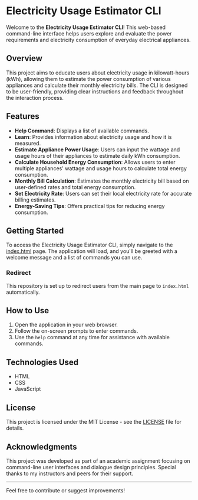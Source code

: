 # Electricity Usage Estimator CLI

Welcome to the **Electricity Usage Estimator CLI**! This web-based command-line interface helps users explore and evaluate the power requirements and electricity consumption of everyday electrical appliances. 

## Overview

This project aims to educate users about electricity usage in kilowatt-hours (kWh), allowing them to estimate the power consumption of various appliances and calculate their monthly electricity bills. The CLI is designed to be user-friendly, providing clear instructions and feedback throughout the interaction process.

## Features

- **Help Command**: Displays a list of available commands.
- **Learn**: Provides information about electricity usage and how it is measured.
- **Estimate Appliance Power Usage**: Users can input the wattage and usage hours of their appliances to estimate daily kWh consumption.
- **Calculate Household Energy Consumption**: Allows users to enter multiple appliances' wattage and usage hours to calculate total energy consumption.
- **Monthly Bill Calculation**: Estimates the monthly electricity bill based on user-defined rates and total energy consumption.
- **Set Electricity Rate**: Users can set their local electricity rate for accurate billing estimates.
- **Energy-Saving Tips**: Offers practical tips for reducing energy consumption.

## Getting Started

To access the Electricity Usage Estimator CLI, simply navigate to the [index.html](index.html) page. The application will load, and you'll be greeted with a welcome message and a list of commands you can use.

### Redirect

This repository is set up to redirect users from the main page to `index.html` automatically.

## How to Use

1. Open the application in your web browser.
2. Follow the on-screen prompts to enter commands.
3. Use the `help` command at any time for assistance with available commands.

## Technologies Used

- HTML
- CSS
- JavaScript

## License

This project is licensed under the MIT License - see the [LICENSE](LICENSE) file for details.

## Acknowledgments

This project was developed as part of an academic assignment focusing on command-line user interfaces and dialogue design principles. Special thanks to my instructors and peers for their support.

---

Feel free to contribute or suggest improvements!
